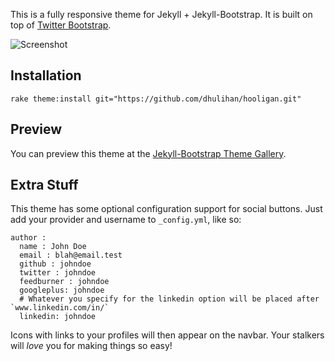 This is a fully responsive theme for Jekyll + Jekyll-Bootstrap. It is built on top of [Twitter Bootstrap](http://twitter.github.com/bootstrap/).

![Screenshot](https://raw.github.com/dhulihan/hooligan/master/screenshot.png)

## Installation

	rake theme:install git="https://github.com/dhulihan/hooligan.git" 

## Preview

You can preview this theme at the [Jekyll-Bootstrap Theme Gallery](http://themes.jekyllbootstrap.com/preview/hooligan/).

## Extra Stuff
 
This theme has some optional configuration support for social buttons. Just add your provider and username to `_config.yml`, like so:

	author :
	  name : John Doe
	  email : blah@email.test 
	  github : johndoe
	  twitter : johndoe
	  feedburner : johndoe
	  googleplus: johndoe
	  # Whatever you specify for the linkedin option will be placed after `www.linkedin.com/in/`
	  linkedin: johndoe

Icons with links to your profiles will then appear on the navbar. Your stalkers will *love* you for making things so easy!
